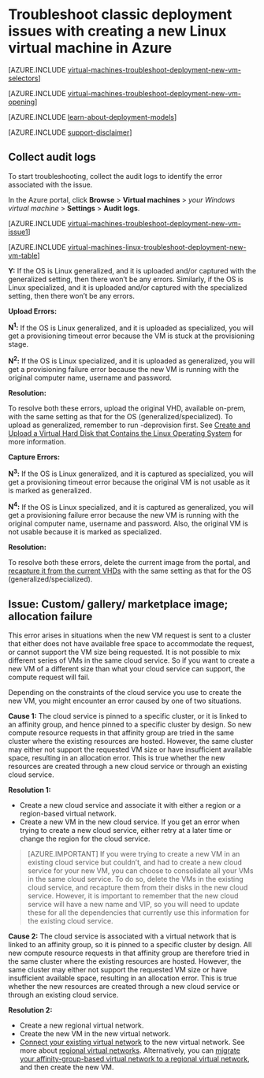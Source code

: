 <properties
   pageTitle="Troubleshoot Linux VM deployment-Classic | Microsoft Azure"
   description="Troubleshoot classic deployment issues when you create a new Linux virtual machine in Azure"
   services="virtual-machines-linux"
   documentationCenter=""
   authors="jiangchen79"
   manager="felixwu"
   editor=""
   tags="top-support-issue"/>

<tags
  ms.service="virtual-machines-linux"
  ms.workload="na"
  ms.tgt_pltfrm="vm-linux"
  ms.devlang="na"
  ms.topic="support-article"
  ms.date="05/06/2016"
  ms.author="cjiang"/>

# Troubleshoot classic deployment issues with creating a new Linux virtual machine in Azure

[AZURE.INCLUDE [virtual-machines-troubleshoot-deployment-new-vm-selectors](../../includes/virtual-machines-linux-troubleshoot-deployment-new-vm-selectors-include.md)]

[AZURE.INCLUDE [virtual-machines-troubleshoot-deployment-new-vm-opening](../../includes/virtual-machines-troubleshoot-deployment-new-vm-opening-include.md)]

[AZURE.INCLUDE [learn-about-deployment-models](../../includes/learn-about-deployment-models-classic-include.md)]

[AZURE.INCLUDE [support-disclaimer](../../includes/support-disclaimer.md)]

## Collect audit logs

To start troubleshooting, collect the audit logs to identify the error associated with the issue.

In the Azure portal, click **Browse** > **Virtual machines** > *your Windows virtual machine* > **Settings** > **Audit logs**.

[AZURE.INCLUDE [virtual-machines-troubleshoot-deployment-new-vm-issue1](../../includes/virtual-machines-troubleshoot-deployment-new-vm-issue1-include.md)]

[AZURE.INCLUDE [virtual-machines-linux-troubleshoot-deployment-new-vm-table](../../includes/virtual-machines-linux-troubleshoot-deployment-new-vm-table.md)]

**Y:** If the OS is Linux generalized, and it is uploaded and/or captured with the generalized setting, then there won’t be any errors. Similarly, if the OS is Linux specialized, and it is uploaded and/or captured with the specialized setting, then there won’t be any errors.

**Upload Errors:**

**N<sup>1</sup>:** If the OS is Linux generalized, and it is uploaded as specialized, you will get a provisioning timeout error because the VM is stuck at the provisioning stage.

**N<sup>2</sup>:** If the OS is Linux specialized, and it is uploaded as generalized, you will get a provisioning failure error because the new VM is running with the original computer name, username and password.

**Resolution:**

To resolve both these errors, upload the original VHD, available on-prem, with the same setting as that for the OS (generalized/specialized). To upload as generalized, remember to run -deprovision first. See [Create and Upload a Virtual Hard Disk that Contains the Linux Operating System](virtual-machines-linux-classic-create-upload-vhd.md) for more information.

**Capture Errors:**

**N<sup>3</sup>:** If the OS is Linux generalized, and it is captured as specialized, you will get a provisioning timeout error because the original VM is not usable as it is marked as generalized.

**N<sup>4</sup>:** If the OS is Linux specialized, and it is captured as generalized, you will get a provisioning failure error because the new VM is running with the original computer name, username and password. Also, the original VM is not usable because it is marked as specialized.

**Resolution:**

To resolve both these errors, delete the current image from the portal, and [recapture it from the current VHDs](virtual-machines-linux-classic-capture-image.md) with the same setting as that for the OS (generalized/specialized).

## Issue: Custom/ gallery/ marketplace image; allocation failure
This error arises in situations when the new VM request is sent to a cluster that either does not have available free space to accommodate the request, or cannot support the VM size being requested. It is not possible to mix different series of VMs in the same cloud service. So if you want to create a new VM of a different size than what your cloud service can support, the compute request will fail.

Depending on the constraints of the cloud service you use to create the new VM, you might encounter an error caused by one of two situations.

**Cause 1:** The cloud service is pinned to a specific cluster, or it is linked to an affinity group, and hence pinned to a specific cluster by design. So new compute resource requests in that affinity group are tried in the same cluster where the existing resources are hosted. However, the same cluster may either not support the requested VM size or have insufficient available space, resulting in an allocation error. This is true whether the new resources are created through a new cloud service or through an existing cloud service.

**Resolution 1:**

- Create a new cloud service and associate it with either a region or a region-based virtual network.
- Create a new VM in the new cloud service.
  If you get an error when trying to create a new cloud service, either retry at a later time or change the region for the cloud service.

> [AZURE.IMPORTANT] If you were trying to create a new VM in an existing cloud service but couldn’t, and had to create a new cloud service for your new VM, you can choose to consolidate all your VMs in the same cloud service. To do so, delete the VMs in the existing cloud service, and recapture them from their disks in the new cloud service. However, it is important to remember that the new cloud service will have a new name and VIP, so you will need to update these for all the dependencies that currently use this information for the existing cloud service.

**Cause 2:** The cloud service is associated with a virtual network that is linked to an affinity group, so it is pinned to a specific cluster by design. All new compute resource requests in that affinity group are therefore tried in the same cluster where the existing resources are hosted. However, the same cluster may either not support the requested VM size or have insufficient available space, resulting in an allocation error. This is true whether the new resources are created through a new cloud service or through an existing cloud service.

**Resolution 2:**

- Create a new regional virtual network.
- Create the new VM in the new virtual network.
- [Connect your existing virtual network](https://azure.microsoft.com/blog/vnet-to-vnet-connecting-virtual-networks-in-azure-across-different-regions/) to the new virtual network. See more about [regional virtual networks](https://azure.microsoft.com/blog/2014/05/14/regional-virtual-networks/). Alternatively, you can [migrate your affinity-group-based virtual network to a regional virtual network](https://azure.microsoft.com/blog/2014/11/26/migrating-existing-services-to-regional-scope/), and then create the new VM.
